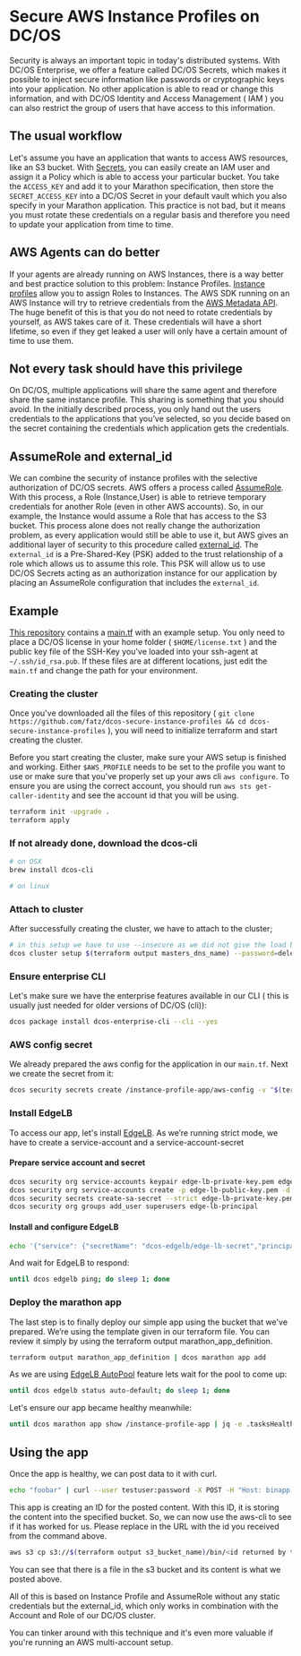 # Secure AWS Instance Profiles on DC/OS
Security is always an important topic in today's distributed systems. With DC/OS Enterprise, we offer a feature called DC/OS Secrets, which makes it possible to inject secure information like passwords or cryptographic keys into your application. No other application is able to read or change this information, and with DC/OS Identity and Access Management ( IAM ) you can also restrict the group of users that have access to this information.

## The usual workflow
Let's assume you have an application that wants to access AWS resources, like an S3 bucket. With [Secrets](https://docs.d2iq.com/mesosphere/dcos/1.13/security/ent/secrets/), you can easily create an IAM user and assign it a Policy which is able to access your particular bucket. You take the `ACCESS_KEY` and add it to your Marathon specification, then store the `SECRET_ACCESS_KEY` into a DC/OS Secret in your default vault which you also specify in your Marathon application. This practice is not bad, but it means you must rotate these credentials on a regular basis and therefore you need to update your application from time to time.

## AWS Agents can do better
If your agents are already running on AWS Instances, there is a way better and best practice solution to this problem: Instance Profiles. [Instance profiles](https://docs.aws.amazon.com/IAM/latest/UserGuide/id_roles_use_switch-role-ec2_instance-profiles.html) allow you to assign Roles to Instances. The AWS SDK running on an AWS Instance will try to retrieve credentials from the [AWS Metadata API](https://docs.aws.amazon.com/AWSEC2/latest/UserGuide/ec2-instance-metadata.html). The huge benefit of this is that you do not need to rotate credentials by yourself, as AWS takes care of it. These credentials will have a short lifetime, so even if they get leaked a user will only have a certain amount of time to use them.

## Not every task should have this privilege
On DC/OS, multiple applications will share the same agent and therefore share the same instance profile. This sharing is something that you should avoid. In the initially described process, you only hand out the users credentials to the applications that you’ve selected, so you decide based on the secret containing the credentials which application gets the credentials.

## AssumeRole and external_id
We can combine the security of instance profiles with the selective authorization of DC/OS secrets. AWS offers a process called [AssumeRole](https://docs.aws.amazon.com/STS/latest/APIReference/API_AssumeRole.html). With this process, a Role (Instance,User) is able to retrieve temporary credentials for another Role (even in other AWS accounts). So, in our example, the Instance would assume a Role that has access to the S3 bucket. This process alone does not really change the authorization problem, as every application would still be able to use it, but AWS gives an additional layer of security to this procedure called [external_id](https://docs.aws.amazon.com/IAM/latest/UserGuide/id_roles_create_for-user_externalid.html). The `external_id` is a Pre-Shared-Key (PSK) added to the trust relationship of a role which allows us to assume this role. This PSK will allow us to use DC/OS Secrets acting as an authorization instance for our application by placing an AssumeRole configuration that includes the `external_id`.

## Example
[This repository](https://github.com/fatz/dcos-secure-instance-profiles) contains a [main.tf](https://github.com/fatz/dcos-secure-instance-profiles/blob/master/main.tf) with an example setup. You only need to place a DC/OS license in your home folder ( `$HOME/license.txt` ) and the public key file of the SSH-Key you've loaded into your ssh-agent at `~/.ssh/id_rsa.pub`. If these files are at different locations, just edit the `main.tf` and change the path for your environment.

### Creating the cluster
Once you've downloaded all the files of this repository ( `git clone https://github.com/fatz/dcos-secure-instance-profiles && cd dcos-secure-instance-profiles` ), you will need to initialize terraform and start creating the cluster.

Before you start creating the cluster, make sure your AWS setup is finished and working. Either `$AWS_PROFILE` needs to be set to the profile you want to use or make sure that you've properly set up your aws cli `aws configure`. To ensure you are using the correct account, you should run `aws sts get-caller-identity` and see the account id that you will be using.


```bash
terraform init -upgrade .
terraform apply
```

### If not already done, download the dcos-cli

```bash
# on OSX
brew install dcos-cli

# on linux

```

### Attach to cluster
After successfully creating the cluster, we have to attach to the cluster;

```bash
# in this setup we have to use --insecure as we did not give the load balancer a ACM cert and so it is an self signed one.
dcos cluster setup $(terraform output masters_dns_name) --password=deleteme --username=bootstrapuser --insecure
```

### Ensure enterprise CLI
Let's make sure we have the enterprise features available in our CLI ( this is usually just needed for older versions of DC/OS (cli)):

```bash
dcos package install dcos-enterprise-cli --cli --yes
```

### AWS config secret
We already prepared the aws config for the application in our `main.tf`. Next we create the secret from it:

```bash
dcos security secrets create /instance-profile-app/aws-config -v "$(terraform output secret_aws_conf)"
```

### Install EdgeLB
To access our app, let's install [EdgeLB](https://docs.d2iq.com/mesosphere/dcos/services/edge-lb/). As we’re running strict mode, we have to create a service-account and a service-account-secret

#### Prepare service account and secret

```bash
dcos security org service-accounts keypair edge-lb-private-key.pem edge-lb-public-key.pem
dcos security org service-accounts create -p edge-lb-public-key.pem -d "Edge-LB service account" edge-lb-principal
dcos security secrets create-sa-secret --strict edge-lb-private-key.pem edge-lb-principal dcos-edgelb/edge-lb-secret
dcos security org groups add_user superusers edge-lb-principal
```

#### Install and configure EdgeLB
```bash
echo '{"service": {"secretName": "dcos-edgelb/edge-lb-secret","principal": "edge-lb-principal","mesosProtocol": "https"}}' | dcos package install edgelb --options=/dev/stdin --yes
```

And wait for EdgeLB to respond:

```bash
until dcos edgelb ping; do sleep 1; done
```

### Deploy the marathon app
The last step is to finally deploy our simple app using the bucket that we've prepared. We’re using the template given in our terraform file. You can review it simply by using the terraform output marathon_app_definition.

```bash
terraform output marathon_app_definition | dcos marathon app add
```

As we are using [EdgeLB AutoPool](http://docs-review.mesosphere.com/mesosphere/dcos/services/edge-lb/1.5/tutorials/auto-pools/) feature lets wait for the pool to come up:
```bash
until dcos edgelb status auto-default; do sleep 1; done
```

Let's ensure our app became healthy meanwhile:

```bash
until dcos marathon app show /instance-profile-app | jq -e .tasksHealthy==1 >/dev/null; do echo "waiting for app becoming healthy" && sleep 10;done
```

## Using the app
Once the app is healthy, we can post data to it with curl.

```bash
echo "foobar" | curl --user testuser:password -X POST -H "Host: binapp.mesosphere.com" -d @- $(terraform output public-agents-loadbalancer)/bin
```

This app is creating an ID for the posted content. With this ID, it is storing the content into the specified bucket. So, we can now use the aws-cli to see if it has worked for us. Please replace in the URL with the id you received from the command above.

```bash
aws s3 cp s3://$(terraform output s3_bucket_name)/bin/<id returned by the post> -
```

You can see that there is a file in the s3 bucket and its content is what we posted above.

All of this is based on Instance Profile and AssumeRole without any static credentials but the external_id, which only works in combination with the Account and Role of our DC/OS cluster.

You can tinker around with this technique and it's even more valuable if you're running an AWS multi-account setup.
